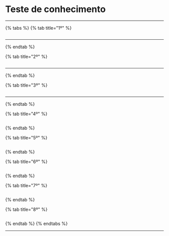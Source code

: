 # Teste de conhecimento

***

{% tabs %}
{% tab title="1º" %}
<figure><img src="../../.gitbook/assets/image (5) (1) (1) (1).png" alt=""><figcaption></figcaption></figure>

***
{% endtab %}

{% tab title="2º" %}
<figure><img src="../../.gitbook/assets/image (6) (1) (1) (1).png" alt=""><figcaption></figcaption></figure>

***
{% endtab %}

{% tab title="3º" %}
<figure><img src="../../.gitbook/assets/image (8) (1) (1) (1).png" alt=""><figcaption></figcaption></figure>

***
{% endtab %}

{% tab title="4º" %}
<figure><img src="../../.gitbook/assets/image (76).png" alt=""><figcaption></figcaption></figure>
{% endtab %}

{% tab title="5º" %}
<figure><img src="../../.gitbook/assets/image (4) (1).png" alt=""><figcaption></figcaption></figure>
{% endtab %}

{% tab title="6º" %}
<figure><img src="../../.gitbook/assets/image (6) (1).png" alt=""><figcaption></figcaption></figure>
{% endtab %}

{% tab title="7º" %}
<figure><img src="../../.gitbook/assets/image (22).png" alt=""><figcaption></figcaption></figure>
{% endtab %}

{% tab title="8º" %}
<figure><img src="../../.gitbook/assets/image (32).png" alt=""><figcaption></figcaption></figure>
{% endtab %}
{% endtabs %}

***
